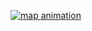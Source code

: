 <a href="https://giphy.com/gifs/3kJUj0VdSxWK7oQ2uv"><img src="https://media.giphy.com/media/3kJUj0VdSxWK7oQ2uv/giphy.gif" title="map animation"/></a>
